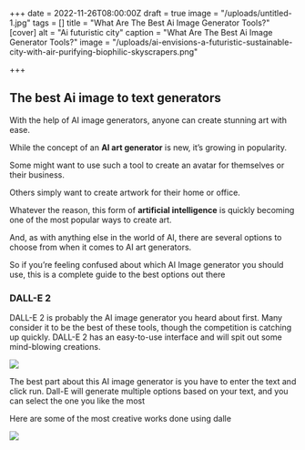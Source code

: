 +++
date = 2022-11-26T08:00:00Z
draft = true
image = "/uploads/untitled-1.jpg"
tags = []
title = "What Are The Best Ai Image Generator Tools?"
[cover]
alt = "Ai futuristic city"
caption = "What Are The Best Ai Image Generator Tools?"
image = "/uploads/ai-envisions-a-futuristic-sustainable-city-with-air-purifying-biophilic-skyscrapers.png"

+++
## The best Ai image to text generators

With the help of AI image generators, anyone can create stunning art with ease.

While the concept of an **AI art generator** is new, it’s growing in popularity.

Some might want to use such a tool to create an avatar for themselves or their business.

Others simply want to create artwork for their home or office.

Whatever the reason, this form of **artificial intelligence** is quickly becoming one of the most popular ways to create art.

And, as with anything else in the world of AI, there are several options to choose from when it comes to AI art generators.

So if you’re feeling confused about which AI Image generator you should use, this is a complete guide to the best options out there

### DALL-E 2

DALL-E 2 is probably the AI image generator you heard about first. Many consider it to be the best of these tools, though the competition is catching up quickly. DALL-E 2 has an easy-to-use interface and will spit out some mind-blowing creations.

![](/uploads/dalle.PNG)

The best part about this AI image generator is you have to enter the text and click run. Dall-E will generate multiple options based on your text, and you can select the one you like the most

Here are some of the most creative works done using dalle

![](/uploads/untitled-1.jpg)